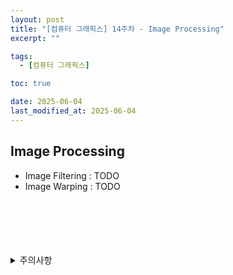 ```yaml
---
layout: post
title: "[컴퓨터 그래픽스] 14주차 - Image Processing"
excerpt: ""

tags:
  - [컴퓨터 그래픽스]

toc: true

date: 2025-06-04
last_modified_at: 2025-06-04
---
```

## Image Processing
- Image Filtering : TODO
- Image Warping : TODO  

<br>

<br>
<br>
<br>
<br>
<details>
<summary>주의사항</summary>
<div markdown="1">

이 포스팅은 강원대학교 김종민 교수님의 컴퓨터 그래픽스 수업을 들으며 내용을 정리 한 것입니다.  
수업 내용에 대한 저작권은 교수님께 있으니,  
다른 곳으로의 무분별한 내용 복사를 자제해 주세요.

</div>
</details> 